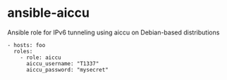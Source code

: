 # ansible-aiccu
Ansible role for IPv6 tunneling using aiccu on Debian-based distributions


    - hosts: foo
      roles:
        - role: aiccu
          aiccu_username: "T1337"
          aiccu_password: "mysecret"
